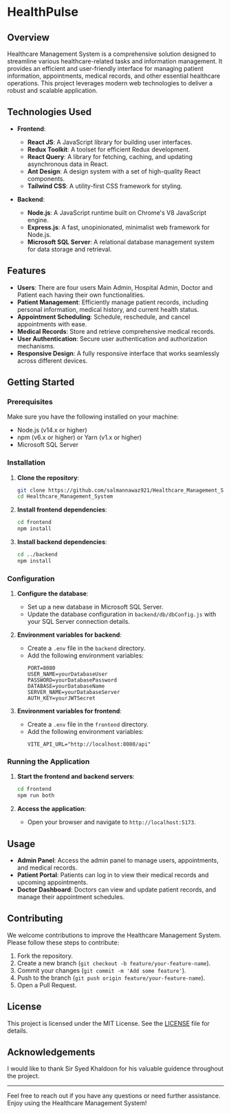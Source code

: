 # HealthPulse

## Overview

Healthcare Management System is a comprehensive solution designed to streamline various healthcare-related tasks and information management. It provides an efficient and user-friendly interface for managing patient information, appointments, medical records, and other essential healthcare operations. This project leverages modern web technologies to deliver a robust and scalable application.

## Technologies Used

- **Frontend**:
  - **React JS**: A JavaScript library for building user interfaces.
  - **Redux Toolkit**: A toolset for efficient Redux development.
  - **React Query**: A library for fetching, caching, and updating asynchronous data in React.
  - **Ant Design**: A design system with a set of high-quality React components.
  - **Tailwind CSS**: A utility-first CSS framework for styling.

- **Backend**:
  - **Node.js**: A JavaScript runtime built on Chrome's V8 JavaScript engine.
  - **Express.js**: A fast, unopinionated, minimalist web framework for Node.js.
  - **Microsoft SQL Server**: A relational database management system for data storage and retrieval.

## Features

- **Users**: There are four users Main Admin, Hospital Admin, Doctor and Patient each having their own functionalities.
- **Patient Management**: Efficiently manage patient records, including personal information, medical history, and current health status.
- **Appointment Scheduling**: Schedule, reschedule, and cancel appointments with ease.
- **Medical Records**: Store and retrieve comprehensive medical records.
- **User Authentication**: Secure user authentication and authorization mechanisms.
- **Responsive Design**: A fully responsive interface that works seamlessly across different devices.

## Getting Started

### Prerequisites

Make sure you have the following installed on your machine:

- Node.js (v14.x or higher)
- npm (v6.x or higher) or Yarn (v1.x or higher)
- Microsoft SQL Server

### Installation

1. **Clone the repository**:
    ```sh
    git clone https://github.com/salmannawaz921/Healthcare_Management_System.git
    cd Healthcare_Management_System
    ```

2. **Install frontend dependencies**:
    ```sh
    cd frontend
    npm install
    ```

3. **Install backend dependencies**:
    ```sh
    cd ../backend
    npm install
    ```

### Configuration

1. **Configure the database**:
    - Set up a new database in Microsoft SQL Server.
    - Update the database configuration in `backend/db/dbConfig.js` with your SQL Server connection details.

2. **Environment variables for backend**:
    - Create a `.env` file in the `backend` directory.
    - Add the following environment variables:
      ```env
      PORT=8080
      USER_NAME=yourDatabaseUser
      PASSWORD=yourDatabasePassword
      DATABASE=yourDatabaseName
      SERVER_NAME=yourDatabaseServer
      AUTH_KEY=yourJWTSecret
      ```
      
2. **Environment variables for frontend**:
    - Create a `.env` file in the `frontend` directory.
    - Add the following environment variables:
      ```env
      VITE_API_URL="http://localhost:8080/api"
      ```

### Running the Application

1. **Start the frontend and backend servers**:
    ```sh
    cd frontend
    npm run both
    ```

2. **Access the application**:
    - Open your browser and navigate to `http://localhost:5173`.

## Usage

- **Admin Panel**: Access the admin panel to manage users, appointments, and medical records.
- **Patient Portal**: Patients can log in to view their medical records and upcoming appointments.
- **Doctor Dashboard**: Doctors can view and update patient records, and manage their appointment schedules.

## Contributing

We welcome contributions to improve the Healthcare Management System. Please follow these steps to contribute:

1. Fork the repository.
2. Create a new branch (`git checkout -b feature/your-feature-name`).
3. Commit your changes (`git commit -m 'Add some feature'`).
4. Push to the branch (`git push origin feature/your-feature-name`).
5. Open a Pull Request.

## License

This project is licensed under the MIT License. See the [LICENSE](LICENSE) file for details.

## Acknowledgements

I would like to thank Sir Syed Khaldoon for his valuable guidence throughout the project.

---

Feel free to reach out if you have any questions or need further assistance. Enjoy using the Healthcare Management System!
